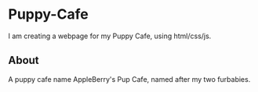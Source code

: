 # Puppy-Cafe

I am creating a webpage for my Puppy Cafe, using html/css/js.

## About
A puppy cafe name AppleBerry's Pup Cafe, named after my two furbabies. 